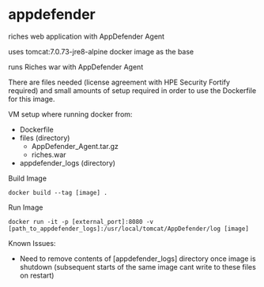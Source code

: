 # appdefender
riches web application with AppDefender Agent

uses tomcat:7.0.73-jre8-alpine docker image as the base

runs Riches war with AppDefender Agent

There are files needed (license agreement with HPE Security Fortify required) and small amounts of setup required in order to use the Dockerfile for this image.

VM setup where running docker from:
- Dockerfile
- files (directory)
  - AppDefender_Agent.tar.gz
  - riches.war
- appdefender_logs (directory)



Build Image
```
docker build --tag [image] .
```

Run Image 
```
docker run -it -p [external_port]:8080 -v [path_to_appdefender_logs]:/usr/local/tomcat/AppDefender/log [image]
```

Known Issues:
- Need to remove contents of [appdefender_logs] directory once image is shutdown (subsequent starts of the same image cant write to these files on restart)

